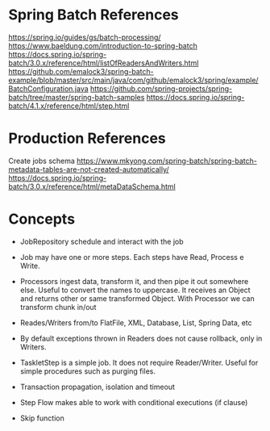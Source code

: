 # Spring Batch References
https://spring.io/guides/gs/batch-processing/
https://www.baeldung.com/introduction-to-spring-batch
https://docs.spring.io/spring-batch/3.0.x/reference/html/listOfReadersAndWriters.html
https://github.com/emalock3/spring-batch-example/blob/master/src/main/java/com/github/emalock3/spring/example/BatchConfiguration.java
https://github.com/spring-projects/spring-batch/tree/master/spring-batch-samples
https://docs.spring.io/spring-batch/4.1.x/reference/html/step.html

# Production References
Create jobs schema
https://www.mkyong.com/spring-batch/spring-batch-metadata-tables-are-not-created-automatically/
https://docs.spring.io/spring-batch/3.0.x/reference/html/metaDataSchema.html

# Concepts
- JobRepository schedule and interact with the job

- Job may have one or more steps. Each steps have Read, Process e Write.

- Processors  ingest data, transform it, and then pipe it out somewhere else. 
Useful to convert the names to uppercase. It receives an Object and returns other or same transformed Object.
With Processor we can transform chunk in/out

- Reades/Writers from/to FlatFile, XML, Database, List, Spring Data, etc 

- By default exceptions thrown in Readers does not cause rollback, only in Writers.

- TaskletStep is a simple job. It does not require Reader/Writer. Useful for simple procedures such as purging files.

- Transaction propagation, isolation and timeout 

- Step Flow makes able to work with conditional executions (if clause)

- Skip function

